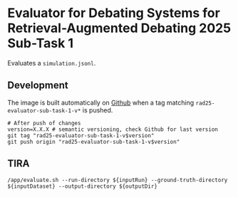 # Evaluator for Debating Systems for Retrieval-Augmented Debating 2025 Sub-Task 1

Evaluates a `simulation.jsonl`.

## Development

The image is built automatically on [Github](https://github.com/touche-webis-de/touche-code/pkgs/container/touche25-retrieval-augmented-debating-evaluator-sub-task-1) when a tag matching `rad25-evaluator-sub-task-1-v*` is pushed.

```{bash}
# After push of changes
version=X.X.X # semantic versioning, check Github for last version
git tag "rad25-evaluator-sub-task-1-v$version"
git push origin "rad25-evaluator-sub-task-1-v$version"
```

## TIRA

```{bash}
/app/evaluate.sh --run-directory ${inputRun} --ground-truth-directory ${inputDataset} --output-directory ${outputDir}
```
